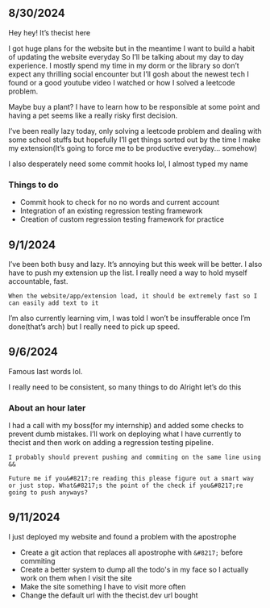 ## 8/30/2024
Hey hey!
It&#8217;s thecist here

I got huge plans for the website but in the meantime I want to build a habit of updating the website everyday
So I&#8217;ll be talking about my day to day experience. I mostly spend my time in my dorm or the library so don&#8217;t expect any thrilling social encounter but I&#8217;ll gosh about the newest tech I found or a good youtube video I watched or how I solved a leetcode problem.

Maybe buy a plant? I have to learn how to be responsible at some point and having a pet seems like a really risky first decision.

I&#8217;ve been really lazy today, only solving a leetcode problem and dealing with some school stuffs but hopefully I&#8217;ll get things sorted out by the time I make my extension(It&#8217;s going to force me to be productive everyday... somehow)

I also desperately need some commit hooks lol, I almost typed my name

### Things to do
- Commit hook to check for no no words and current account
- Integration of an existing regression testing framework
- Creation of custom regression testing framework for practice

## 9/1/2024
I&#8217;ve been both busy and lazy. It&#8217;s annoying but this week will be better. I also have to push my extension up the list. I really need a way to hold myself accountable, fast.

```
When the website/app/extension load, it should be extremely fast so I can easily add text to it
```

I&#8217;m also currently learning vim, I was told I won&#8217;t be insufferable once I&#8217;m done(that&#8217;s arch) but I really need to pick up speed.

## 9/6/2024
Famous last words lol.

I really need to be consistent, so many things to do
Alright let&#8217;s do this

### About an hour later
I had a call with my boss(for my internship) and added some checks to prevent dumb mistakes. I&#8217;ll work on deploying what I have currently to thecist and then work on adding a regression testing pipeline.

```
I probably should prevent pushing and commiting on the same line using &&

Future me if you&#8217;re reading this please figure out a smart way or just stop. What&#8217;s the point of the check if you&#8217;re going to push anyways?
```

## 9/11/2024
I just deployed my website and found a problem with the apostrophe
- Create a git action that replaces all apostrophe with `&#8217;` before commiting
- Create a better system to dump all the todo's in my face so I actually work on them when I visit the site
- Make the site something I have to visit more often
- Change the default url with the thecist.dev url bought